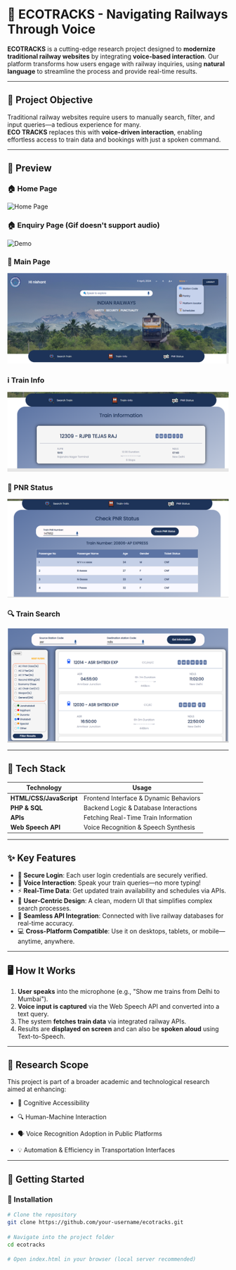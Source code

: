 # 🚆 ECOTRACKS - Navigating Railways Through Voice

**ECOTRACKS** is a cutting-edge research project designed to **modernize traditional railway websites** by integrating **voice-based interaction**. Our platform transforms how users engage with railway inquiries, using **natural language** to streamline the process and provide real-time results.

---

## 🎯 Project Objective

Traditional railway websites require users to manually search, filter, and input queries—a tedious experience for many.  
**ECO TRACKS** replaces this with **voice-driven interaction**, enabling effortless access to train data and bookings with just a spoken command.

---

## 🎥 Preview

### 🏠 Home Page
![Home Page](screenshots/home.gif)

### 🏠 Enquiry Page (Gif doesn't support audio)
![Demo](screenshots/preview.gif)

### 🚆 Main Page
![Main Page](screenshots/main.png)

### ℹ️ Train Info
![Info Section](screenshots/info.png)

### 🚄 PNR Status
![PNR Status](screenshots/pnr.png)

### 🔍 Train Search
![Train Search](screenshots/search.png)

---

## 🧠 Tech Stack

| Technology | Usage |
|------------|--------|
| **HTML/CSS/JavaScript** | Frontend Interface & Dynamic Behaviors |
| **PHP & SQL** | Backend Logic & Database Interactions |
| **APIs** | Fetching Real-Time Train Information |
| **Web Speech API** | Voice Recognition & Speech Synthesis |

---

## ✨ Key Features
- 🔐 **Secure Login**: Each user login credentials are securely verified.
- 🎤 **Voice Interaction**: Speak your train queries—no more typing!  
- ⚡ **Real-Time Data**: Get updated train availability and schedules via APIs.  
- 🧭 **User-Centric Design**: A clean, modern UI that simplifies complex search processes.  
- 🧩 **Seamless API Integration**: Connected with live railway databases for real-time accuracy.  
- 💻 **Cross-Platform Compatible**: Use it on desktops, tablets, or mobile—anytime, anywhere.

---

## 🖥️ How It Works

1. **User speaks** into the microphone (e.g., "Show me trains from Delhi to Mumbai").
2. **Voice input is captured** via the Web Speech API and converted into a text query.
3. The system **fetches train data** via integrated railway APIs.
4. Results are **displayed on screen** and can also be **spoken aloud** using Text-to-Speech.

---

## 🧪 Research Scope
This project is part of a broader academic and technological research aimed at enhancing:

- 🧠 Cognitive Accessibility

- 🔍 Human-Machine Interaction

- 🗣️ Voice Recognition Adoption in Public Platforms

- 💡 Automation & Efficiency in Transportation Interfaces

---

## 🚀 Getting Started

### 🔧 Installation

```bash
# Clone the repository
git clone https://github.com/your-username/ecotracks.git

# Navigate into the project folder
cd ecotracks

# Open index.html in your browser (local server recommended)
